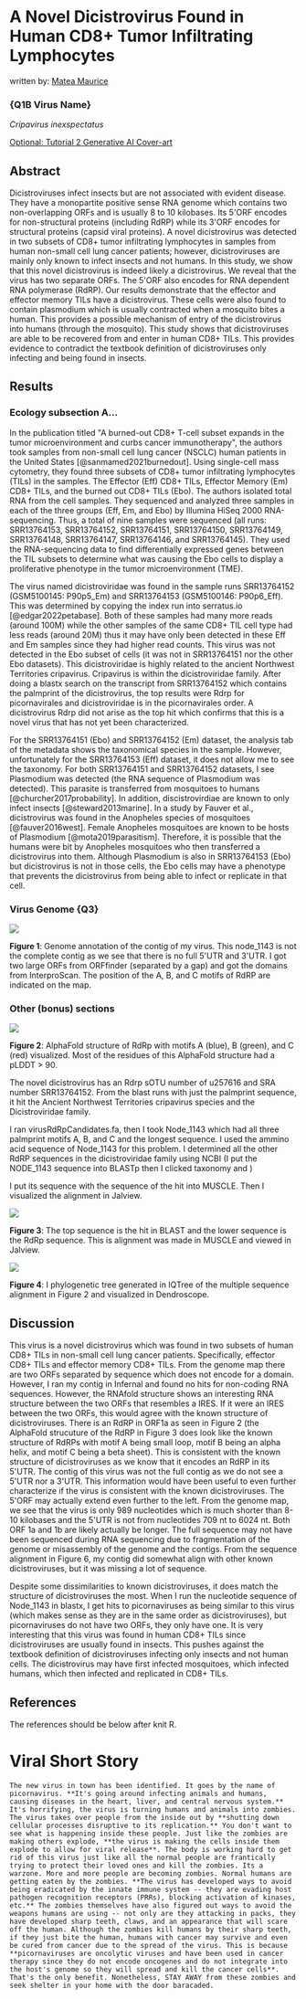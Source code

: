 # A Novel Dicistrovirus Found in Human CD8+ Tumor Infiltrating Lymphocytes 
written by: [Matea Maurice](https://github.com/MAM122)

### {Q1B Virus Name}
*Cripavirus inexspectatus*

[Optional: Tutorial 2 Generative AI Cover-art](img/<virusname>/cover.png)

## Abstract
Dicistroviruses infect insects but are not associated with evident disease. They have a monopartite positive sense RNA genome which contains two non-overlapping ORFs and is usually 8 to 10 kilobases. Its 5'ORF encodes for non-structural proteins (including RdRP) while its 3'ORF encodes for structural proteins (capsid viral proteins). A novel dicistrovirus was detected in two subsets of CD8+ tumor infiltrating lymphocytes in samples from human non-small cell lung cancer patients; however, dicistroviruses are mainly only known to infect insects and not humans. In this study, we show that this novel dicistrovirus is indeed likely a dicistrovirus. We reveal that the virus has two separate ORFs. The 5'ORF also encodes for RNA dependent RNA polymerase (RdRP). Our results demonstrate that the effector and effector memory TILs have a dicistrovirus. These cells were also found to contain plasmodium which is usually contracted when a mosquito bites a human. This provides a possible mechanism of entry of the dicistrovirus into humans (through the mosquito). This study shows that dicistroviruses are able to be recovered from and enter in human CD8+ TILs. This provides evidence to contradict the textbook definition of dicistroviruses only infecting and being found in insects.   

## Results

### Ecology subsection A...

In the publication titled "A burned-out CD8+ T-cell subset expands in the tumor microenvironment and curbs cancer immunotherapy", the authors took samples from non-small cell lung cancer (NSCLC) human patients in the United States [@sanmamed2021burnedout]. Using single-cell mass cytometry, they found three subsets of CD8+ tumor infiltrating lymphocytes (TILs) in the samples. The Effector (Eff) CD8+ TILs, Effector Memory (Em) CD8+ TILs, and the burned out CD8+ TILs (Ebo). The authors isolated total RNA from the cell samples. They sequenced and analyzed three samples in each of the three groups (Eff, Em, and Ebo) by Illumina HiSeq 2000 RNA-sequencing. Thus, a total of nine samples were sequenced (all runs: SRR13764153, SRR13764152, SRR13764151, SRR13764150, SRR13764149, SRR13764148, SRR13764147, SRR13764146, and SRR13764145). They used the RNA-sequencing data to find differentially expressed genes between the TIL subsets to determine what was causing the Ebo cells to display a proliferative phenotype in the tumor microenvironment (TME).  

The virus named dicistroviridae was found in the sample runs SRR13764152 (GSM5100145: P90p5_Em) and SRR13764153 (GSM5100146: P90p6_Eff). This was determined by copying the index run into serratus.io [@edgar2022petabase]. Both of these samples had many more reads (around 100M) while the other samples of the same CD8+ TIL cell type had less reads (around 20M) thus it may have only been detected in these Eff and Em samples since they had higher read counts. This virus was not detected in the Ebo subset of cells (it was not in SRR13764151 nor the other Ebo datasets). This dicistroviridae is highly related to the ancient Northwest Territories cripavirus. Cripavirus is within the dicistroviridae family. After doing a blastx search on the transcript from SRR13764152 which contains the palmprint of the dicistrovirus, the top results were Rdrp for picornavirales and dicistroviridae is in the picornavirales order. A dicistrovirus Rdrp did not arise as the top hit which confirms that this is a novel virus that has not yet been characterized. 

For the SRR13764151 (Ebo) and SRR13764152 (Em) dataset, the analysis tab of the metadata shows the taxonomical species in the sample. However, unfortunately for the SRR13764153 (Eff) dataset, it does not allow me to see the taxonomy. For both SRR13764151 and SRR13764152 datasets, I see Plasmodium was detected (the RNA sequence of Plasmodium was detected). This parasite is transferred from mosquitoes to humans [@churcher2017probability]. In addition, discistrovirdiae are known to only infect insects [@steward2013marine]. In a study by Fauver et al., dicistrovirus was found in the Anopheles species of mosquitoes [@fauver2016west]. Female Anopheles mosquitoes are known to be hosts of Plasmodium [@mota2019parasitism]. Therefore, it is possible that the humans were bit by Anopheles mosquitoes who then transferred a dicistrovirus into them. Although Plasmodium is also in SRR13764153 (Ebo) but dicistrovirus is not in those cells, the Ebo cells may have a phenotype that prevents the dicistrovirus from being able to infect or replicate in that cell.

### Virus Genome {Q3}

![](Images/Genome_map.png)

**Figure 1**: Genome annotation of the contig of my virus. This node_1143 is not the complete contig as we see that there is no full 5'UTR and 3'UTR. I got two large ORFs from ORFfinder (separated by a gap) and got the domains from InterproScan. The position of the A, B, and C motifs of RdRP are indicated on the map. 


### Other (bonus) sections

![](Images/RdRp_structure.png)

**Figure 2**: AlphaFold structure of RdRp with motifs A (blue), B (green), and C (red) visualized. Most of the residues of this AlphaFold structure had a pLDDT > 90. 


The novel dicistrovirus has an Rdrp sOTU number of u257616 and SRA number SRR13764152. From the blast runs with just the palmprint sequence, it hit the Ancient Northwest Territories cripavirus species and the Dicistroviridae family.

I ran virusRdRpCandidates.fa, then I took Node_1143 which had all three palmprint motifs A, B, and C and the longest sequence. I used the ammino acid sequence of Node_1143 for this problem. I determined all the other RdRP sequences in the dicistroviridae family using NCBI (I put the NODE_1143 sequence into BLASTp then I clicked taxonomy and )

I put its sequence with the sequence of the hit into MUSCLE. Then I visualized the alignment in Jalview.

![](Images/Sequence_alignment_final.png)

**Figure 3**: The top sequence is the hit in BLAST and the lower sequence is the RdRp sequence. This is alignment was made in MUSCLE and viewed in Jalview. 

![](Images/Tree.png)

**Figure 4**: I phylogenetic tree generated in IQTree of the multiple sequence alignment in Figure 2 and visualized in Dendroscope.


## Discussion

This virus is a novel dicistrovirus which was found in two subsets of human CD8+ TILs in non-small cell lung cancer patients. Specifically, effector CD8+ TILs and effector memory CD8+ TILs. From the genome map there are two ORFs separated by sequence which does not encode for a domain. However, I ran my contig in Infernal and found no hits for non-coding RNA sequences. However, the RNAfold structure shows an interesting RNA structure between the two ORFs that resembles a IRES. If it were an IRES between the two ORFs, this would agree with the known structure of dicistroviruses. There is an RdRP in ORF1a as seen in Figure 2 (the AlphaFold strucuture of the RdRP in Figure 3 does look like the known structure of RdRPs with motif A being small loop, motif B being an alpha helix, and motif C being a beta sheet). This is consistent with the known structure of dicistroviruses as we know that it encodes an RdRP in its 5'UTR. The contig of this virus was not the full contig as we do not see a 5'UTR nor a 3'UTR. This information would have been useful to even further characterize if the virus is consistent with the known dicistroviruses. The 5'ORF may actually extend even further to the left. From the genome map, we see that the virus is only 989 nucleotides which is much shorter than 8-10 kilobases and the 5'UTR is not from nucleotides 709 nt to 6024 nt. Both ORF 1a and 1b are likely actually be longer. The full sequence may not have been sequenced during RNA sequencing due to fragmentation of the genome or misassembly of the genome and the contigs. From the sequence alignment in Figure 6, my contig did somewhat align with other known dicistroviruses, but it was missing a lot of sequence. 

Despite some dissimilarities to known dicistroviruses, it does match the structure of dicistroviruses the most. When I run the nucleotide sequence of Node_1143 in blastx, I get hits to picornaviruses as being similar to this virus (which makes sense as they are in the same order as dicistroviruses), but picornaviruses do not have two ORFs, they only have one. It is very interesting that this virus was found in human CD8+ TILs since dicistroviruses are usually found in insects. This pushes against the textbook definition of dicistroviruses infecting only insects and not human cells. The dicistrovirus may have first infected mosquitoes, which infected humans, which then infected and replicated in CD8+ TILs. 

## References

The references should be below after knit R. 

# Viral Short Story

```
The new virus in town has been identified. It goes by the name of picornavirus. **It's going around infecting animals and humans, causing diseases in the heart, liver, and central nervous system.** It's horrifying, the virus is turning humans and animals into zombies. The virus takes over people from the inside out by **shutting down cellular processes disruptive to its replication.** You don't want to see what is happening inside these people. Just like the zombies are making others explode, **the virus is making the cells inside them explode to allow for viral release**. The body is working hard to get rid of this virus just like all the normal people are frantically trying to protect their loved ones and kill the zombies. Its a warzone. More and more people are becoming zombies. Normal humans are getting eaten by the zombies. **The virus has developed ways to avoid being eradicated by the innate immune system -- they are evading host pathogen recognition receptors (PRRs), blocking activation of kinases, etc.** The zombies themselves have also figured out ways to avoid the weapons humans are using -- not only are they attacking in packs, they have developed sharp teeth, claws, and an appearance that will scare off the human. Although the zombies kill humans by their sharp teeth, if they just bite the human, humans with cancer may survive and even be cured from cancer due to the spread of the virus. This is because **picornaviruses are oncolytic viruses and have been used in cancer therapy since they do not encode oncogenes and do not integrate into the host's genome so they will spread and kill the cancer cells**. That's the only benefit. Nonetheless, STAY AWAY from these zombies and seek shelter in your home with the door baracaded.
```
